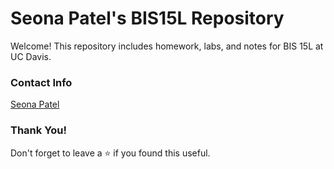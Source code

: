 # Seona Patel's BIS15L Repository
Welcome! This repository includes homework, labs, and notes for BIS 15L at UC Davis.

### Contact Info
[Seona Patel](seopatel@ucdavis.edu)

### Thank You!
Don't forget to leave a ⭐  if you found this useful.  

